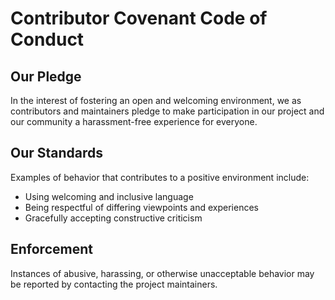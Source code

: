 # Contributor Covenant Code of Conduct

## Our Pledge

In the interest of fostering an open and welcoming environment, we as contributors and maintainers pledge to make participation in our project and our community a harassment-free experience for everyone.

## Our Standards

Examples of behavior that contributes to a positive environment include:

- Using welcoming and inclusive language
- Being respectful of differing viewpoints and experiences
- Gracefully accepting constructive criticism

## Enforcement

Instances of abusive, harassing, or otherwise unacceptable behavior may be reported by contacting the project maintainers.
